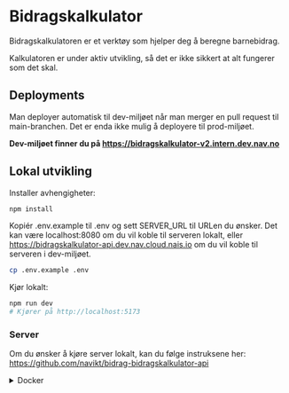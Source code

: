 # Bidragskalkulator

Bidragskalkulatoren er et verktøy som hjelper deg å beregne barnebidrag.

Kalkulatoren er under aktiv utvikling, så det er ikke sikkert at alt fungerer som det skal.

## Deployments

Man deployer automatisk til dev-miljøet når man merger en pull request til main-branchen.
Det er enda ikke mulig å deployere til prod-miljøet.

**Dev-miljøet finner du på https://bidragskalkulator-v2.intern.dev.nav.no**

## Lokal utvikling

Installer avhengigheter:
```bash
npm install
```

Kopiér .env.example til .env og sett SERVER_URL til URLen du ønsker. Det kan være localhost:8080 om du vil koble til serveren lokalt, eller https://bidragskalkulator-api.dev.nav.cloud.nais.io om du vil koble til serveren i dev-miljøet.

```bash
cp .env.example .env
```

Kjør lokalt:

```bash
npm run dev
# Kjører på http://localhost:5173
```

### Server

Om du ønsker å kjøre server lokalt, kan du følge instruksene her: https://github.com/navikt/bidrag-bidragskalkulator-api

<details>
<summary>Docker</summary>

Bygg et docker-image (husk å ha NODE_AUTH_TOKEN satt som miljøvariabel):

```bash
docker build --secret id=NODE_AUTH_TOKEN . -t bidragskalkulator
```

Kjør docker-containeren:

```bash
docker run -p 3000:3000 bidragskalkulator
```
</details>
